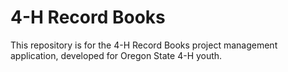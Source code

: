 # 4-H Record Books
This repository is for the 4-H Record Books project management application, developed for Oregon State 4-H youth.
